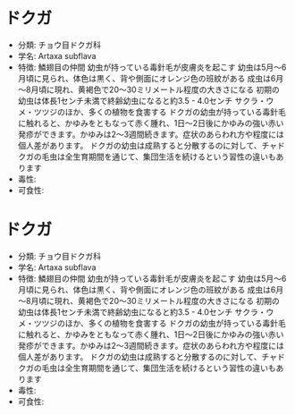 # ドクガ
- 分類: チョウ目ドクガ科 
- 学名: Artaxa subflava 
- 特徴: 鱗翅目の仲間 幼虫が持っている毒針毛が皮膚炎を起こす 幼虫は5月～6月頃に見られ、体色は黒く、背や側面にオレンジ色の班紋がある 成虫は6月～8月頃に現れ、黄褐色で20～30ミリメートル程度の大きさになる 初期の幼虫は体長1センチ未満で終齢幼虫になると約3.5 - 4.0センチ サクラ・ウメ・ツツジのほか、多くの植物を食害する ドクガの幼虫が持っている毒針毛に触れると、かゆみをともなって赤く腫れ、1日～2日後にかゆみの強い赤い発疹ができます。かゆみは2～3週間続きます。症状のあらわれ方や程度には個人差があります。 ドクガの幼虫は成熟すると分散するのに対して、チャドクガの毛虫は全生育期間を通じて、集団生活を続けるという習性の違いもあります 
- 毒性:  
- 可食性:
# ドクガ
- 分類: チョウ目ドクガ科 
- 学名: Artaxa subflava 
- 特徴: 鱗翅目の仲間 幼虫が持っている毒針毛が皮膚炎を起こす 幼虫は5月～6月頃に見られ、体色は黒く、背や側面にオレンジ色の班紋がある 成虫は6月～8月頃に現れ、黄褐色で20～30ミリメートル程度の大きさになる 初期の幼虫は体長1センチ未満で終齢幼虫になると約3.5 - 4.0センチ サクラ・ウメ・ツツジのほか、多くの植物を食害する ドクガの幼虫が持っている毒針毛に触れると、かゆみをともなって赤く腫れ、1日～2日後にかゆみの強い赤い発疹ができます。かゆみは2～3週間続きます。症状のあらわれ方や程度には個人差があります。 ドクガの幼虫は成熟すると分散するのに対して、チャドクガの毛虫は全生育期間を通じて、集団生活を続けるという習性の違いもあります 
- 毒性:  
- 可食性: 


